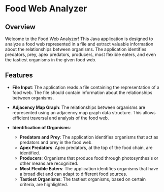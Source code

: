 # Food Web Analyzer

## Overview

Welcome to the Food Web Analyzer! This Java application is designed to analyze a food web represented in a file and extract valuable information about the relationships between organisms. The application identifies predators, prey, apex predators, producers, most flexible eaters, and even the tastiest organisms in the given food web.

## Features

- **File Input**: The application reads a file containing the representation of a food web. The file should contain information about the relationships between organisms.

- **Adjacency Map Graph**: The relationships between organisms are represented using an adjacency map graph data structure. This allows efficient traversal and analysis of the food web.

- **Identification of Organisms**:
  - **Predators and Prey**: The application identifies organisms that act as predators and prey in the food web.
  - **Apex Predators**: Apex predators, at the top of the food chain, are identified.
  - **Producers**: Organisms that produce food through photosynthesis or other means are recognized.
  - **Most Flexible Eaters**: The application identifies organisms that have a broad diet and can adapt to different food sources.
  - **Tastiest Organisms**: The tastiest organisms, based on certain criteria, are highlighted.

